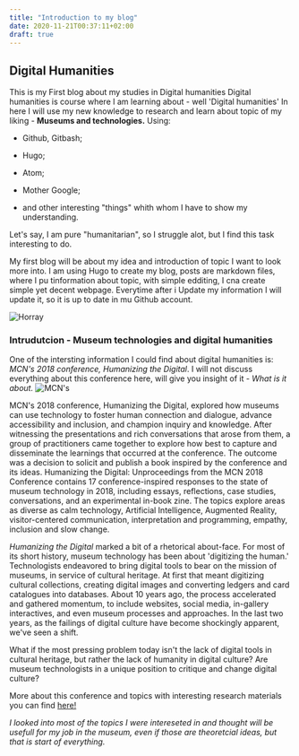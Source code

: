 ```yaml
---
title: "Introduction to my blog"
date: 2020-11-21T00:37:11+02:00
draft: true
---
```


## Digital Humanities

This is my First blog about my studies in Digital humanities
Digital humanities is course where I am learning about - well 'Digital humanities' 
In here I will use my new knowledge to research and learn about topic of my liking - **Museums and technologies.**
Using:
* Github, Gitbash;

* Hugo;

* Atom; 

* Mother Google;

* and other interesting "things"  whith whom I have to show my understanding.

Let's say, I am pure "humanitarian", so I struggle alot, but I find this task interesting to do.

My first blog will be about my idea and introduction of topic I want to look more into. I am using Hugo to create my blog, posts are markdown files,
where I pu tinformation about topic, with simple edditing, I cna create simple yet decent webpage. Everytime after i Update my information I will update it,
so it is up to date in mu Github account.

![Horray](/ir.jpg)

### Intrudutcion - Museum technologies and digital humanities

One of the intersting information I could find about digital humanities is: *MCN's 2018 conference, Humanizing the Digital*.
I will not discuss everything about this conference here, will give you insight of it - *What is it about.*
![MCN's](/Konference.jpg)

MCN's 2018 conference, Humanizing the Digital, explored how museums can use technology to foster human connection and dialogue, advance accessibility and inclusion, and champion inquiry and knowledge. After witnessing the presentations and rich conversations that arose from them, 
a group of practitioners came together to explore how best to capture and disseminate the learnings that occurred at the conference. The outcome was a decision
to solicit and publish a book inspired by the conference and its ideas. Humanizing the Digital: Unproceedings from the MCN 2018 Conference contains 17 conference-inspired
responses to the state of museum technology in 2018, including essays, reflections, case studies, conversations, and an experimental in-book zine. The topics explore areas
as diverse as calm technology, Artificial Intelligence, Augmented Reality, visitor-centered communication, interpretation and programming, empathy, inclusion and slow change.

*Humanizing the Digital* marked a bit of a rhetorical about-face. For most of its short history, museum technology has been about 'digitizing the human.' 
Technologists endeavored to bring digital tools to bear on the mission of museums, in service of cultural heritage. At first that meant digitizing cultural 
collections, creating digital images and converting ledgers and card catalogues into databases. About 10 years ago, the process accelerated and gathered momentum, 
to include websites,  social media, in-gallery interactives, and even museum processes and approaches. In the last two years, as the failings of digital culture
have become shockingly apparent,  we've seen a shift.

What if the most pressing problem today isn't the lack of digital tools in cultural heritage,
but rather the lack of humanity in digital culture? Are museum technologists in a unique position
to critique and change digital culture?

More about this conference and topics with interesting research materials you can find [here!](https://ad-hoc-museum-collective.github.io/humanizing-the-digital/chapters/1/)

*I looked into most of the topics I were intereseted in and thought will be usefull for my job in the museum, even if those are theoretcial ideas, but that is start of everything.*
 





